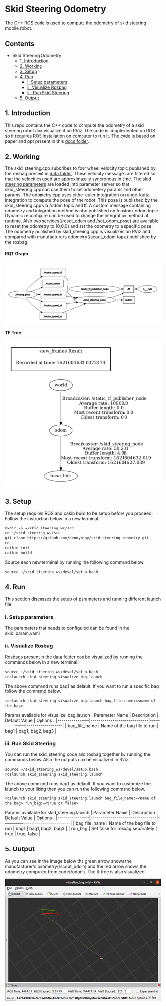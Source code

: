 # Skid Steering Odometry
The C++ ROS code is used to compute the odometry of skid steering mobile robot.

## Contents
- Skid Steering Odometry
  - [1. Introduction](#1-introduction)
  - [2. Working](#2-working)
  - [3. Setup](#3-setup)
  - [4. Run](#4-run)
    - [i. Setup parameters](#i-setup-parameters)
    - [ii. Visualize Rosbag](#ii-visualize-rosbag)
    - [iii. Run Skid Steering](#iii-run-skid-steering)
  - [5. Output](#5-output)

## 1. Introduction
This repo contains the C++ code to compute the odometry of a skid steering robot and visualize it on RViz. The code is impplemented on ROS so it requires ROS installation on computer to run it. The code is based on paper and ppt present in this [docs folder](https://github.com/dennyboby/skid_steering_odometry/tree/master/docs/document). 

## 2. Working
The skid_steering.cpp subcribes to four wheel velocity topic published by the rosbag present in [data folder](https://github.com/dennyboby/skid_steering_odometry/tree/master/skid_steering/data). These velocity messages are filtered so that the velocities used are approximatelly syncronous in time. The [skid steering parameters](https://github.com/dennyboby/skid_steering_odometry/tree/master/skid_steering/config/skid_param.yaml) are loaded into parameter server so that skid_steering.cpp can use them to set odometery params and other params. The odometry.cpp uses either euler integration or runge-kutta integration to compute the pose of the robot. This pose is published by the skid_steering.cpp via /odom topic and tf. A custom message containing odometry and integration method is also published on /custom_odom topic. Dynamic reconfigure can be used to change the integration method at runtime. Also two services(/reset_odom and /set_odom_pose) are available to reset the odometry to (0,0,0) and set the odometry to a specific pose. The odometry published by skid_steering.cpp is visualized on RViz and compared with manufacturers odometry(/scout_odom topic) published by the rosbag.

#### RQT Graph
![rqt_graph](docs/img/rqt_graph.png)

#### TF Tree
![tf_tree](docs/img/tf.png)

## 3. Setup
The setup requires ROS and cakin build to be setup before you proceed. Follow the instruction below in a new terminal.

    mkdir -p ~/skid_steering_ws/src
    cd ~/skid_steering_ws/src
    git clone https://github.com/dennyboby/skid_steering_odometry.git
    cd ..
    catkin init
    catkin build

Source each new terminal by running the following command below.

    source ~/skid_steering_ws/devel/setup.bash

## 4. Run
This section discusses the setup of parameters and running different launch file.

### i. Setup parameters
The parameters that needs to configured can be found in the [skid_param.yaml](https://github.com/dennyboby/skid_steering_odometry/tree/master/skid_steering/config/skid_param.yaml)

### ii. Visualize Rosbag
Rosbags present in the [data folder](https://github.com/dennyboby/skid_steering_odometry/tree/master/skid_steering/data) can be visualized by running the commands below in a new terminal.

    source ~/skid_steering_ws/devel/setup.bash
    roslaunch skid_steering visualize_bag.launch

The above command runs bag1 as default. If you want to run a specific bag follow the command below.

    roslaunch skid_steering visualize_bag.launch bag_file_name:=<name of the bag>

Params available for visualize_bag.launch
| Parameter Name | Description                 | Default Value | Options          |
|----------------|-----------------------------|---------------|------------------|
| bag_file_name  | Name of the bag file to run | bag1          | bag1, bag2, bag3 |

### iii. Run Skid Steering
You can run the skid_steering code and rosbag together by running the commands below. Also the outputs can be visualized in RViz.

    source ~/skid_steering_ws/devel/setup.bash
    roslaunch skid_steering skid_steering.launch

The above command runs bag1 as default. If you want to customize the launch to your liking then you can run the following command below.

    roslaunch skid_steering skid_steering.launch bag_file_name:=<name of the bag> run_bag:=<true or false>

Params available for skid_steering.launch
| Parameter Name | Description                     | Default Value | Options          |
|----------------|---------------------------------|---------------|------------------|
| bag_file_name  | Name of the bag file to run     | bag1          | bag1, bag2, bag3 |
| run_bag        | Set false for rosbag separately | true          | true, false      |

## 5. Output
As you can see in the image below the green arrow shows the manufacturer's odometry(/scout_odom) and the red arrow shows the odometry computed from code(/odom). The tf tree is also visualized.

![output](docs/img/output.png)